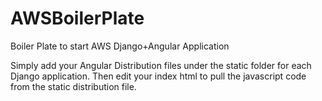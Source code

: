 # AWSBoilerPlate
Boiler Plate to start AWS Django+Angular Application

Simply add your Angular Distribution files under the static folder for each Django application. Then edit your index html to
pull the javascript code from the static distribution file. 
